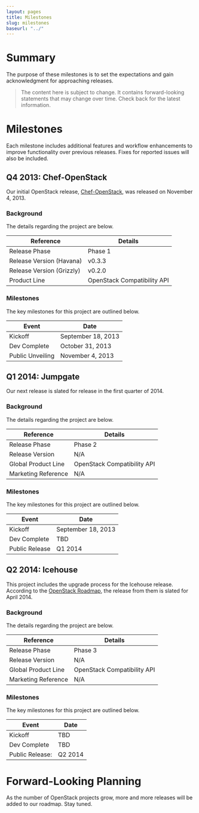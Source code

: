 ```yaml
---
layout: pages
title: Milestones
slug: milestones
baseurl: "../"
---
```


# Summary

The purpose of these milestones is to set the expectations and gain acknowledgment for approaching releases.

> The content here is subject to change. It contains forward-looking statements that may change over time. Check back for the latest information.

# Milestones

Each milestone includes additional features and workflow enhancements to improve functionality over previous releases. Fixes for reported issues will also be included.

## Q4 2013: Chef-OpenStack

Our initial OpenStack release, [Chef-OpenStack](http://softlayer.github.com/.chef-openstack), was released on November 4, 2013.

### Background

The details regarding the project are below.

<div class="table-responsive" id="component-table">
  <table class="table table-hover" id="no-borders">
    <thead>
      <tr>
        <th>Reference</th>
        <th>Details</th>
      </tr>
    </thead>
    <tbody>
      <tr>
        <td>Release Phase</td>
        <td>Phase 1</td>
      </tr>
      <tr>
        <td>Release Version (Havana)</td>
        <td>v0.3.3</td>
      </tr>
      <tr>
        <td>Release Version (Grizzly)</td>
        <td>v0.2.0</td>
      </tr>
      <tr>
        <td>Product Line</td>
        <td>OpenStack Compatibility API</td>
      </tr>
    </tbody>
  </table>
</div>

### Milestones

The key milestones for this project are outlined below.

<div class="table-responsive" id="component-table">
  <table class="table table-hover" id="no-borders">
    <thead>
      <tr>
        <th>Event</th>
        <th>Date</th>
      </tr>
    </thead>
    <tbody>
      <tr>
        <td>Kickoff</td>
        <td>September 18, 2013</td>
      </tr>
      <tr>
        <td>Dev Complete</td>
        <td>October 31, 2013</td>
      </tr>
      <tr>
        <td>Public Unveiling</td>
        <td>November 4, 2013</td>
      </tr>
    </tbody>
  </table>
</div>

## Q1 2014: Jumpgate

Our next release is slated for release in the first quarter of 2014.

### Background

The details regarding the project are below.

<div class="table-responsive" id="component-table">
  <table class="table table-hover" id="no-borders">
    <thead>
      <tr>
        <th>Reference</th>
        <th>Details</th>
      </tr>
    </thead>
    <tbody>
      <tr>
        <td>Release Phase</td>
        <td>Phase 2</td>
      </tr>
      <tr>
        <td>Release Version</td>
        <td>N/A</td>
      </tr>
      <tr>
        <td>Global Product Line</td>
        <td>OpenStack Compatibility API</td>
      </tr>
      <tr>
        <td>Marketing Reference</td>
        <td>N/A</td>
      </tr>
    </tbody>
  </table>
</div>

### Milestones

The key milestones for this project are outlined below.

<div class="table-responsive" id="component-table">
  <table class="table table-hover" id="no-borders">
    <thead>
      <tr>
        <th>Event</th>
        <th>Date</th>
      </tr>
    </thead>
    <tbody>
      <tr>
        <td>Kickoff</td>
        <td>September 18, 2013</td>
      </tr>
      <tr>
        <td>Dev Complete</td>
        <td>TBD</td>
      </tr>
      <tr>
        <td>Public Release</td>
        <td>Q1 2014</td>
      </tr>
    </tbody>
  </table>
</div>

## Q2 2014: Icehouse

This project includes the upgrade process for the Icehouse release. According to the [OpenStack Roadmap](http://www.openstack.org/software/roadmap), the release from them is slated for April 2014.

### Background

The details regarding the project are below.

<div class="table-responsive" id="component-table">
  <table class="table table-hover" id="no-borders">
    <thead>
      <tr>
        <th>Reference</th>
        <th>Details</th>
      </tr>
    </thead>
    <tbody>
      <tr>
        <td>Release Phase</td>
        <td>Phase 3</td>
      </tr>
      <tr>
        <td>Release Version</td>
        <td>N/A</td>
      </tr>
      <tr>
        <td>Global Product Line</td>
        <td>OpenStack Compatibility API</td>
      </tr>
      <tr>
        <td>Marketing Reference</td>
        <td>N/A</td>
      </tr>
    </tbody>
  </table>
</div>

### Milestones

The key milestones for this project are outlined below.

<div class="table-responsive" id="component-table">
  <table class="table table-hover" id="no-borders">
    <thead>
      <tr>
        <th>Event</th>
        <th>Date</th>
      </tr>
    </thead>
    <tbody>
      <tr>
        <td>Kickoff</td>
        <td>TBD</td>
      </tr>
      <tr>
        <td>Dev Complete</td>
        <td>TBD</td>
      </tr>
      <tr>
        <td>Public Release:</td>
        <td>Q2 2014</td>
      </tr>
    </tbody>
  </table>
</div>

# Forward-Looking Planning

As the number of OpenStack projects grow, more and more releases will be added to our roadmap. Stay tuned.